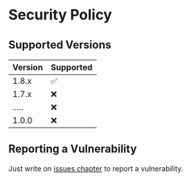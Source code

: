 # Security Policy

## Supported Versions

| Version | Supported          |
| ------- | ------------------ |
| 1.8.x   | :white_check_mark: |
| 1.7.x   | :x:                |
| .....   | :x:                |
| 1.0.0   | :x:                |

## Reporting a Vulnerability

Just write on [issues chapter](https://github.com/denimoll/dt-report-generator/issues) to report a vulnerability.
